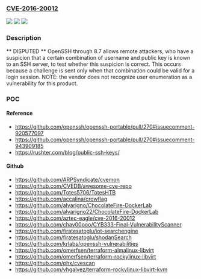 ### [CVE-2016-20012](https://cve.mitre.org/cgi-bin/cvename.cgi?name=CVE-2016-20012)
![](https://img.shields.io/static/v1?label=Product&message=n%2Fa&color=blue)
![](https://img.shields.io/static/v1?label=Version&message=n%2Fa&color=blue)
![](https://img.shields.io/static/v1?label=Vulnerability&message=n%2Fa&color=brighgreen)

### Description

** DISPUTED ** OpenSSH through 8.7 allows remote attackers, who have a suspicion that a certain combination of username and public key is known to an SSH server, to test whether this suspicion is correct. This occurs because a challenge is sent only when that combination could be valid for a login session. NOTE: the vendor does not recognize user enumeration as a vulnerability for this product.

### POC

#### Reference
- https://github.com/openssh/openssh-portable/pull/270#issuecomment-920577097
- https://github.com/openssh/openssh-portable/pull/270#issuecomment-943909185
- https://rushter.com/blog/public-ssh-keys/

#### Github
- https://github.com/ARPSyndicate/cvemon
- https://github.com/CVEDB/awesome-cve-repo
- https://github.com/Totes5706/TotesHTB
- https://github.com/accalina/crowflag
- https://github.com/alvarigno/ChocolateFire-DockerLab
- https://github.com/alvarigno22/ChocolateFire-DockerLab
- https://github.com/aztec-eagle/cve-2016-20012
- https://github.com/chav00ooo/CYB333-Final-VulnerabilityScanner
- https://github.com/firatesatoglu/iot-searchengine
- https://github.com/firatesatoglu/shodanSearch
- https://github.com/krlabs/openssh-vulnerabilities
- https://github.com/omerfsen/terraform-almalinux-libvirt
- https://github.com/omerfsen/terraform-rockylinux-libvirt
- https://github.com/phx/cvescan
- https://github.com/vhgalvez/terraform-rockylinux-libvirt-kvm

